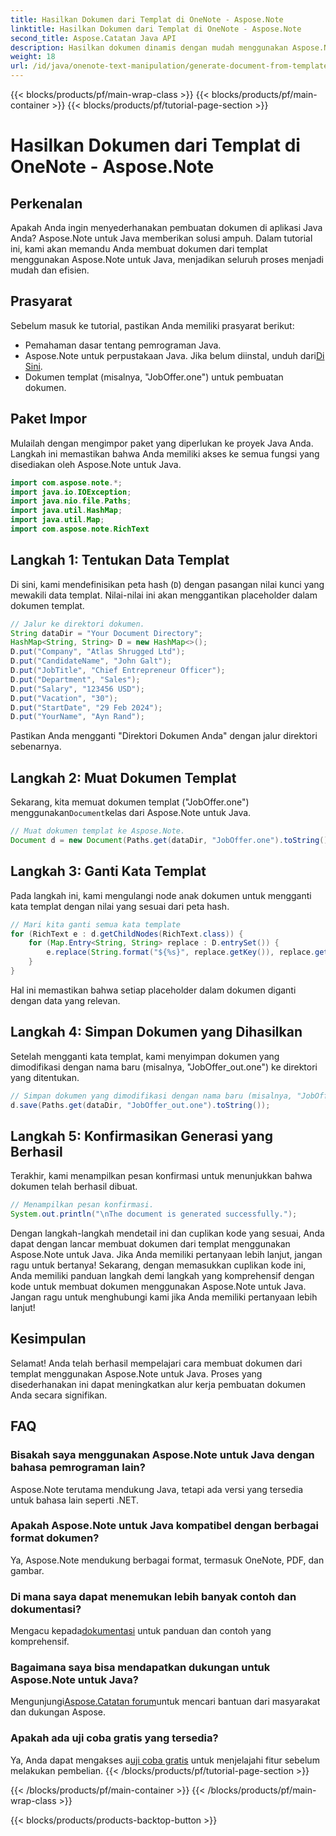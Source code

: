 ```yaml
---
title: Hasilkan Dokumen dari Templat di OneNote - Aspose.Note
linktitle: Hasilkan Dokumen dari Templat di OneNote - Aspose.Note
second_title: Aspose.Catatan Java API
description: Hasilkan dokumen dinamis dengan mudah menggunakan Aspose.Note untuk Java. Ikuti panduan langkah demi langkah kami untuk pembuatan dokumen yang efisien dari templat.
weight: 18
url: /id/java/onenote-text-manipulation/generate-document-from-template/
---
```


{{< blocks/products/pf/main-wrap-class >}}
{{< blocks/products/pf/main-container >}}
{{< blocks/products/pf/tutorial-page-section >}}

# Hasilkan Dokumen dari Templat di OneNote - Aspose.Note

## Perkenalan
Apakah Anda ingin menyederhanakan pembuatan dokumen di aplikasi Java Anda? Aspose.Note untuk Java memberikan solusi ampuh. Dalam tutorial ini, kami akan memandu Anda membuat dokumen dari templat menggunakan Aspose.Note untuk Java, menjadikan seluruh proses menjadi mudah dan efisien.
## Prasyarat
Sebelum masuk ke tutorial, pastikan Anda memiliki prasyarat berikut:
- Pemahaman dasar tentang pemrograman Java.
-  Aspose.Note untuk perpustakaan Java. Jika belum diinstal, unduh dari[Di Sini](https://releases.aspose.com/note/java/).
- Dokumen templat (misalnya, "JobOffer.one") untuk pembuatan dokumen.
## Paket Impor
Mulailah dengan mengimpor paket yang diperlukan ke proyek Java Anda. Langkah ini memastikan bahwa Anda memiliki akses ke semua fungsi yang disediakan oleh Aspose.Note untuk Java.
```java
import com.aspose.note.*;
import java.io.IOException;
import java.nio.file.Paths;
import java.util.HashMap;
import java.util.Map;
import com.aspose.note.RichText
```
## Langkah 1: Tentukan Data Templat
Di sini, kami mendefinisikan peta hash (`D`) dengan pasangan nilai kunci yang mewakili data templat. Nilai-nilai ini akan menggantikan placeholder dalam dokumen templat.
```java
// Jalur ke direktori dokumen.
String dataDir = "Your Document Directory";
HashMap<String, String> D = new HashMap<>();
D.put("Company", "Atlas Shrugged Ltd");
D.put("CandidateName", "John Galt");
D.put("JobTitle", "Chief Entrepreneur Officer");
D.put("Department", "Sales");
D.put("Salary", "123456 USD");
D.put("Vacation", "30");
D.put("StartDate", "29 Feb 2024");
D.put("YourName", "Ayn Rand");
```
Pastikan Anda mengganti "Direktori Dokumen Anda" dengan jalur direktori sebenarnya.
## Langkah 2: Muat Dokumen Templat
 Sekarang, kita memuat dokumen templat ("JobOffer.one") menggunakan`Document`kelas dari Aspose.Note untuk Java.
```java
// Muat dokumen templat ke Aspose.Note.
Document d = new Document(Paths.get(dataDir, "JobOffer.one").toString());
```
## Langkah 3: Ganti Kata Templat
Pada langkah ini, kami mengulangi node anak dokumen untuk mengganti kata templat dengan nilai yang sesuai dari peta hash.
```java
// Mari kita ganti semua kata template
for (RichText e : d.getChildNodes(RichText.class)) {
    for (Map.Entry<String, String> replace : D.entrySet()) {
        e.replace(String.format("${%s}", replace.getKey()), replace.getValue());
    }
}
```
Hal ini memastikan bahwa setiap placeholder dalam dokumen diganti dengan data yang relevan.
## Langkah 4: Simpan Dokumen yang Dihasilkan
Setelah mengganti kata templat, kami menyimpan dokumen yang dimodifikasi dengan nama baru (misalnya, "JobOffer_out.one") ke direktori yang ditentukan.
```java
// Simpan dokumen yang dimodifikasi dengan nama baru (misalnya, "JobOffer_out.one") ke direktori yang Anda tentukan.
d.save(Paths.get(dataDir, "JobOffer_out.one").toString());
```
## Langkah 5: Konfirmasikan Generasi yang Berhasil
Terakhir, kami menampilkan pesan konfirmasi untuk menunjukkan bahwa dokumen telah berhasil dibuat.
```java
// Menampilkan pesan konfirmasi.
System.out.println("\nThe document is generated successfully.");
```
Dengan langkah-langkah mendetail ini dan cuplikan kode yang sesuai, Anda dapat dengan lancar membuat dokumen dari templat menggunakan Aspose.Note untuk Java. Jika Anda memiliki pertanyaan lebih lanjut, jangan ragu untuk bertanya!
Sekarang, dengan memasukkan cuplikan kode ini, Anda memiliki panduan langkah demi langkah yang komprehensif dengan kode untuk membuat dokumen menggunakan Aspose.Note untuk Java. Jangan ragu untuk menghubungi kami jika Anda memiliki pertanyaan lebih lanjut!
## Kesimpulan
Selamat! Anda telah berhasil mempelajari cara membuat dokumen dari templat menggunakan Aspose.Note untuk Java. Proses yang disederhanakan ini dapat meningkatkan alur kerja pembuatan dokumen Anda secara signifikan.
## FAQ
### Bisakah saya menggunakan Aspose.Note untuk Java dengan bahasa pemrograman lain?
Aspose.Note terutama mendukung Java, tetapi ada versi yang tersedia untuk bahasa lain seperti .NET.
### Apakah Aspose.Note untuk Java kompatibel dengan berbagai format dokumen?
Ya, Aspose.Note mendukung berbagai format, termasuk OneNote, PDF, dan gambar.
### Di mana saya dapat menemukan lebih banyak contoh dan dokumentasi?
 Mengacu kepada[dokumentasi](https://reference.aspose.com/note/java/) untuk panduan dan contoh yang komprehensif.
### Bagaimana saya bisa mendapatkan dukungan untuk Aspose.Note untuk Java?
 Mengunjungi[Aspose.Catatan forum](https://forum.aspose.com/c/note/28)untuk mencari bantuan dari masyarakat dan dukungan Aspose.
### Apakah ada uji coba gratis yang tersedia?
 Ya, Anda dapat mengakses a[uji coba gratis](https://releases.aspose.com/) untuk menjelajahi fitur sebelum melakukan pembelian.
{{< /blocks/products/pf/tutorial-page-section >}}

{{< /blocks/products/pf/main-container >}}
{{< /blocks/products/pf/main-wrap-class >}}

{{< blocks/products/products-backtop-button >}}
